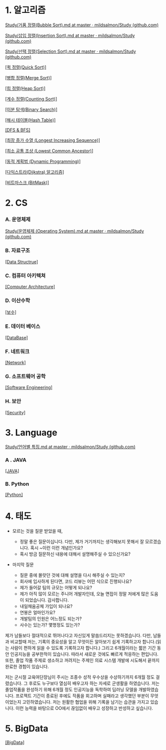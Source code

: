 # 1. 알고리즘

[Study/거품 정렬(Bubble Sort).md at master · mildsalmon/Study (github.com)](https://github.com/mildsalmon/Study/blob/master/Interview/Algorithm/%EA%B1%B0%ED%92%88%20%EC%A0%95%EB%A0%AC(Bubble%20Sort).md)

[Study/삽입 정렬(Insertion Sort).md at master · mildsalmon/Study (github.com)](https://github.com/mildsalmon/Study/blob/master/Interview/Algorithm/%EC%82%BD%EC%9E%85%20%EC%A0%95%EB%A0%AC(Insertion%20Sort).md)

[Study/선택 정렬(Selection Sort).md at master · mildsalmon/Study (github.com)](https://github.com/mildsalmon/Study/blob/master/Interview/Algorithm/%EC%84%A0%ED%83%9D%20%EC%A0%95%EB%A0%AC(Selection%20Sort).md)

[[퀵 정렬(Quick Sort)]](https://github.com/mildsalmon/Study/blob/master/Interview/Algorithm/%ED%80%B5%20%EC%A0%95%EB%A0%AC(Quick%20Sort).md)

[[병합 정렬(Merge Sort)]](https://github.com/mildsalmon/Study/blob/master/Interview/Algorithm/%EB%B3%91%ED%95%A9%20%EC%A0%95%EB%A0%AC(Merge%20Sort).md)

[[힙 정렬(Heap Sort)]](https://github.com/mildsalmon/Study/blob/master/Interview/Algorithm/%ED%9E%99%20%EC%A0%95%EB%A0%AC(Heap%20Sort).md)

[[계수 정렬(Counting Sort)]](https://github.com/mildsalmon/Study/blob/master/Interview/Algorithm/%EA%B3%84%EC%88%98%20%EC%A0%95%EB%A0%AC(Counting%20Sort).md)

[[이분 탐색(Binary Search)]](https://github.com/mildsalmon/Study/blob/master/Interview/Algorithm/%EC%9D%B4%EB%B6%84%20%ED%83%90%EC%83%89(Binary%20Search).md)

[[해시 테이블(Hash Table)]](https://github.com/mildsalmon/Study/blob/master/Interview/Algorithm/%ED%95%B4%EC%8B%9C%20%ED%85%8C%EC%9D%B4%EB%B8%94(Hash%20Table).md)

[[DFS & BFS]](https://github.com/mildsalmon/Study/blob/master/Interview/Algorithm/DFS%20%26%20BFS.md)

[[최장 증가 수열 (Longest Increasing Sequence)]](https://github.com/mildsalmon/Study/blob/master/Interview/Algorithm/%EC%B5%9C%EC%9E%A5%20%EC%A6%9D%EA%B0%80%20%EC%88%98%EC%97%B4%20(Longest%20Increasing%20Sequence).md)

[[최소 공통 조상 (Lowest Common Ancestor)]](https://github.com/mildsalmon/Study/blob/master/Interview/Algorithm/%EC%B5%9C%EC%86%8C%20%EA%B3%B5%ED%86%B5%20%EC%A1%B0%EC%83%81%20(Lowest%20Common%20Ancestor).md)

[[동적 계획법 (Dynamic Programming)]](https://github.com/mildsalmon/Study/blob/master/Interview/Algorithm/%EB%8F%99%EC%A0%81%20%EA%B3%84%ED%9A%8D%EB%B2%95%20(Dynamic%20Programming).md)

[[다익스트라(Dijkstra) 알고리즘]](https://github.com/mildsalmon/Study/blob/master/Interview/Algorithm/%EB%8B%A4%EC%9D%B5%EC%8A%A4%ED%8A%B8%EB%9D%BC(Dijkstra)%20%EC%95%8C%EA%B3%A0%EB%A6%AC%EC%A6%98.md)

[[비트마스크 (BitMask)]](https://github.com/mildsalmon/Study/blob/master/Interview/Algorithm/%EB%B9%84%ED%8A%B8%EB%A7%88%EC%8A%A4%ED%81%AC%20(BitMask).md)

# 2. CS

### A. 운영체제

[Study/운영체제 (Operating System).md at master · mildsalmon/Study (github.com)](https://github.com/mildsalmon/Study/blob/master/Interview/Computer%20Science/Operating%20System/%EC%9A%B4%EC%98%81%EC%B2%B4%EC%A0%9C%20(Operating%20System).md)

### B. 자료구조

[[Data Structrue]](https://github.com/mildsalmon/Study/blob/master/Interview/Computer%20Science/Data%20Structure/Data%20Structrue.md)

### C. 컴퓨터 아키텍쳐

[[Computer Architecture]](https://github.com/mildsalmon/Study/blob/master/Interview/Computer%20Science/Computer%20Architecture/Computer%20Architecture.md)

### D. 이산수학

[[보수]](https://github.com/mildsalmon/Study/blob/master/Interview/Computer%20Science/Discrete%20Math/%EB%B3%B4%EC%88%98.md)

### E. 데이터 베이스

[[DataBase]](https://github.com/mildsalmon/Study/blob/master/Interview/Computer%20Science/DataBase/DataBase.md)

### F. 네트워크

[[Network]](https://github.com/mildsalmon/Study/blob/master/Interview/Computer%20Science/Network/Network.md)

### G. 소프트웨어 공학

[[Software Engineering]](https://github.com/mildsalmon/Study/blob/master/Interview/Computer%20Science/Software%20Engineering/Software%20Engineering.md)

### H. 보안

[[Security]](https://github.com/mildsalmon/Study/blob/master/Interview/Computer%20Science/Security/Security.md)

# 3. Language

[Study/언어별 특징.md at master · mildsalmon/Study (github.com)](https://github.com/mildsalmon/Study/blob/master/Interview/Language/%EA%B8%B0%EC%B4%88.md)

### A . JAVA

[[JAVA]](https://github.com/mildsalmon/Study/blob/master/Interview/Language/JAVA.md)

### B. Python

[[Python]](https://github.com/mildsalmon/Study/blob/master/Interview/Language/Python.md)

# 4. 태도

- 모르는 것을 질문 받았을 때,
	- 정말 좋은 질문이십니다. 다만, 제가 거기까지는 생각해보지 못해서 잘 모르겠습니다. 혹시 ~이런 이런 개념인가요?
	- 혹시 방금 질문하신 내용에 대해서 설명해주실 수 있으신가요?

- 마지막 질문
	- 질문 중에 몰랏던 것에 대해 설명을 다시 해주실 수 있는지?
	- 회사에 입사하게 된다면, 코드 리뷰는 어떤 식으로 진행되나요?
	- 제가 들어갈 팀의 규모는 어떻게 되나요?
	- 제가 아직 많이 모르는 주니어 개발자인데, 오늘 면접이 정말 저에게 많은 도움이 되었습니다. 감사합니다.
	- 내일채움공체 가입이 되나요?
	- 연봉은 얼마인가요?
	- 개발팀의 인원은 어느정도 되는가?
	- 사수는 있는가? 몇명정도 있는가?

제가 남들보다 절대적으로 뛰어나다고 자신있게 말씀드리지는 못하겠습니다. 다만, 남들과 비교할때 저는, 기록의 중요성을 알고 무엇이든 알아보기 쉽게 기록하고자 합니다.(읽는 사람이 편하게 읽을 수 있도록 기록하고자 합니다.) 그리고 6개월이라는 짧은 기간 동안 인공지능을 공부한적이 있습니다. 따라서 새로운 것에도 빠르게 적응하는 편입니다. 또한, 졸업 작품 주제로 생소하고 꺼려지는 주제인 의료 시스템 개발에 시도해서 끝까지 완료한 경험이 있습니다.

저는 군시절 교육여단장님이 주시는 조종수 성적 우수상을 수상하기까지 6개월 정도 걸렸습니다. 그 후로도 누구보다 열심히 배우고자 하는 자세로 군생활을 하였습니다. 저는 졸업작품을 완성하기 위해 6개월 정도 인공지능을 독학하여 딥러닝 모델을 개발하였습니다. 프로젝트 기간이 종료된 후에도 작품을 회고하며 실패라고 생각했던 부분이 무엇이었는지 고민하였습니다. 저는 원활한 협업을 위해 기록을 남기는 습관을 가지고 있습니다. 이런 능력을 바탕으로 OO에서 끊임없이 배우고 성장하고 반성하고 싶습니다.

# 5. BigData

[[BigData]](https://github.com/mildsalmon/Study/blob/master/Interview/BigData.md)

